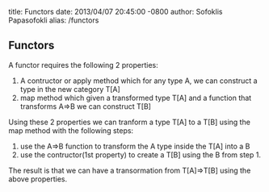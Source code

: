 title: Functors
date: 2013/04/07 20:45:00 -0800
author: Sofoklis Papasofokli
alias: /functors

## Functors

A functor requires the following 2 properties:

1. A contructor or apply method which for any type A, we can construct a type
   in the new category T[A]
2. map method which given a transformed type T[A] and a function that
   transforms A=>B we can construct T[B]
   
Using these 2 properties we can tranform a type T[A] to a T[B] using the map method with the following steps:
1. use the A=>B function to transform the A type inside the T[A] into a B
2. use the contructor(1st property) to create a T[B] using the B from step 1.

The result is that we can have a transormation from T[A]=>T[B] using the above properties.

